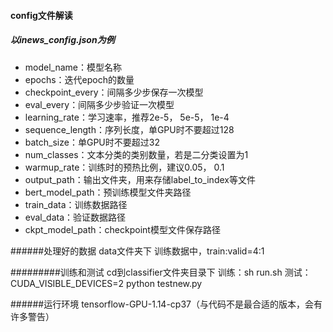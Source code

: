 #### config文件解读

##### 以inews_config.json为例

* model_name：模型名称
* epochs：迭代epoch的数量
* checkpoint_every：间隔多少步保存一次模型
* eval_every：间隔多少步验证一次模型
* learning_rate：学习速率，推荐2e-5， 5e-5， 1e-4
* sequence_length：序列长度，单GPU时不要超过128
* batch_size：单GPU时不要超过32
* num_classes：文本分类的类别数量，若是二分类设置为1
* warmup_rate：训练时的预热比例，建议0.05， 0.1
* output_path：输出文件夹，用来存储label_to_index等文件
* bert_model_path：预训练模型文件夹路径
* train_data：训练数据路径
* eval_data：验证数据路径
* ckpt_model_path：checkpoint模型文件保存路径


######处理好的数据
data文件夹下
训练数据中，train:valid=4:1


#########训练和测试
cd到classifier文件夹目录下
训练：sh run.sh
测试：CUDA_VISIBLE_DEVICES=2 python testnew.py

######运行环境
tensorflow-GPU-1.14-cp37（与代码不是最合适的版本，会有许多警告）